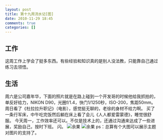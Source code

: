 ```yaml
---
layout: post
title: 第十九周流水记[图]
date: 2010-11-29 18:45
comments: true
categories: []
---
```

<h2>工作</h2>
这周工作上学会了挺多东西。有些经验和知识真的是别人没法教，只能靠自己通过练习去领悟。
<h2>生活</h2>
周六是公司嘉年华，下面的照片就是在路上碰到一个开发哥的时候他给我抓拍的，单反好给力，NIKON D90，光圈f/1.4，快门1/1250秒，ISO-200，焦距50mm。
周日看了《杜拉拉升职记》（电影），感觉挺无聊的，老徐的身材不给力啊。
买了一条行军床，中午吃完饭然后躺在床上看了会儿《人人都爱雷蒙德》，睡觉很舒服。
今天周一，工作效率还可以。不仅是技术上的，还通过沟通来达成了一些进展，奖励自己，按时下班。
闪。
<img class="aligncenter size-full wp-image-440 full" title="余果" src="http://yuguo.us/files/2010/11/DSC_0050.jpg" alt="余果"   />
<img class="aligncenter size-full wp-image-440 full" title="余果" src="http://yuguo.us/files/2010/11/IMG_5604.jpg" alt="余果"  />
ps：总算有个大图可以展示主题对图片的支持了。

